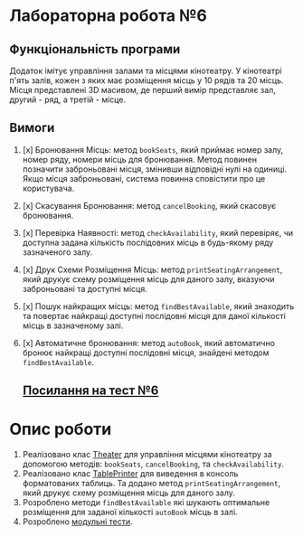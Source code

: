 # Лабораторна робота №6

## Функціональність програми

Додаток імітує управління залами та місцями кінотеатру. 
У кінотеатрі п'ять залів, кожен з яких має розміщення місць у 10 рядів та 20 місць. 
Місця представлені 3D масивом, де перший вимір представляє зал, другий - ряд, а третій - місце.

## Вимоги

1. [x] Бронювання Місць: метод `bookSeats`, який приймає номер залу, номер ряду, номери місць для бронювання. 
   Метод повинен позначити заброньовані місця, змінивши відповідні нулі на одиниці.
   Якщо місця заброньовані, система повинна сповістити про це користувача. 
2. [x] Скасування Бронювання: метод `cancelBooking`, який скасовує бронювання. 
3. [x] Перевірка Наявності: метод `checkAvailability`, який перевіряє, 
   чи доступна задана кількість послідовних місць в будь-якому ряду зазначеного залу. 
4. [x] Друк Схеми Розміщення Місць: метод `printSeatingArrangement`, який друкує схему розміщення місць для даного залу,
   вказуючи заброньовані та доступні місця.
5. [x] Пошук найкращих місць: метод `findBestAvailable`, 
   який знаходить та повертає найкращі доступні послідовні місця для даної кількості місць в зазначеному залі. 
6. [x] Автоматичне бронювання: метод `autoBook`, 
   який автоматично бронює найкращі доступні послідовні місця, знайдені методом `findBestAvailable`.

   
   ## [Посилання на тест №6]()


# Опис роботи

1. Реалізовано клас [Theater](Theater.java) для управління місцями кінотеатру за допомогою методів:
   `bookSeats`, `cancelBooking`, та `checkAvailability`.
2. Реалізовано клас [TablePrinter](TablePrinter.java) для виведення в консоль форматованих таблиць. 
   Та додано метод `printSeatingArrangement`, який друкує схему розміщення місць для даного залу.
3. Розроблено методи `findBestAvailable` які шукають оптимальне розміщення для заданої кількості `autoBook`
   місць в залі.
4. Розроблено [модульні тести](../../../../../../test/java/com/bondarenko/universityAssigment/lab6/TheaterTest.java).
